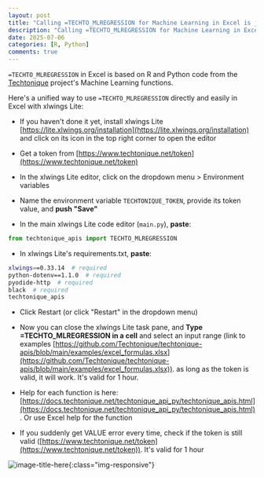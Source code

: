 ```yaml
---
layout: post
title: "Calling =TECHTO_MLREGRESSION for Machine Learning in Excel is just a matter of copying and pasting"
description: "Calling =TECHTO_MLREGRESSION for Machine Learning in Excel is just a matter of copying and pasting"
date: 2025-07-06
categories: [R, Python]
comments: true
---
```


`=TECHTO_MLREGRESSION` in Excel is based on R and Python code from the [Techtonique](https://github.com/Techtonique) project's Machine Learning functions.

Here's a unified way to use `=TECHTO_MLREGRESSION` directly and easily in Excel with xlwings Lite:


- If you haven't done it yet, install xlwings Lite [https://lite.xlwings.org/installation](https://lite.xlwings.org/installation) and click on its icon in the top right corner to open the editor
  
- Get a token from [https://www.techtonique.net/token](https://www.techtonique.net/token) 
  
-  In the xlwings Lite editor, click on the dropdown menu > Environment variables 
  
- Name the environment variable `TECHTONIQUE_TOKEN`, provide its token value, and **push "Save"** 
  
- In the main xlwings Lite code editor (`main.py`), **paste**:

```python
from techtonique_apis import TECHTO_MLREGRESSION
```

- In xlwings Lite's requirements.txt, **paste**:

```bash
xlwings==0.33.14  # required
python-dotenv==1.1.0  # required
pyodide-http  # required
black  # required
techtonique_apis
```

- Click Restart (or click "Restart" in the dropdown menu) 
  
- Now you can close the xlwings Lite task pane, and **Type =TECHTO_MLREGRESSION in a cell** and select an input range (link to examples [https://github.com/Techtonique/techtonique-apis/blob/main/examples/excel_formulas.xlsx](https://github.com/Techtonique/techtonique-apis/blob/main/examples/excel_formulas.xlsx)). as long as the token is valid, it will work. It's valid for 1 hour. 
  
- Help for each function is here: [https://docs.techtonique.net/techtonique_api_py/techtonique_apis.html](https://docs.techtonique.net/techtonique_api_py/techtonique_apis.html). Or use Excel help for the function 
  
- If you suddenly get VALUE error every time, check if the token is still valid ([https://www.techtonique.net/token](https://www.techtonique.net/token)). It's valid for 1 hour 

![image-title-here]({{base}}/images/2025-07-06/2025-07-06-image1.gif){:class="img-responsive"}    

